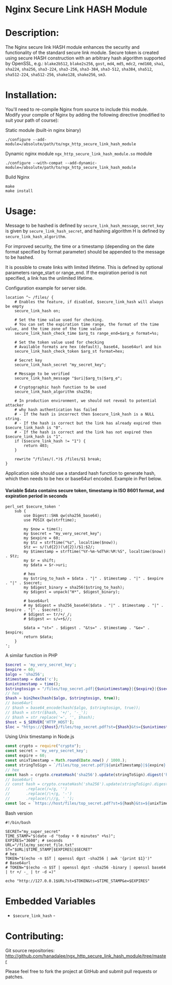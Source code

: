 Nginx Secure Link HASH Module
=============================

Description:
============

The Nginx secure link HASH module enhances the security and functionality of the standard secure link module.
Secure token is created using secure HASH construction with an arbitrary hash algorithm supported by OpenSSL, e.g.:
`blake2b512`, `blake2s256`, `gost`, `md4`, `md5`, `mdc2`, `rmd160`, `sha1`, `sha224`, `sha256`,
`sha3-224`, `sha3-256`, `sha3-384`, `sha3-512`, `sha384`, `sha512`, `sha512-224`, `sha512-256`, `shake128`, `shake256`, `sm3`.

Installation:
=============

You'll need to re-compile Nginx from source to include this module.  
Modify your compile of Nginx by adding the following directive (modified to suit your path of course):

Static module (built-in nginx binary)

    ./configure --add-module=/absolute/path/to/ngx_http_secure_link_hash_module

Dynamic nginx module `ngx_http_secure_link_hash_module.so` module

    ./configure --with-compat --add-dynamic-module=/absolute/path/to/ngx_http_secure_link_hash_module

Build Nginx

    make
    make install

Usage:
======

Message to be hashed is defined by `secure_link_hash_message`, `secret_key` is given by `secure_link_hash_secret`, and hashing algorithm H is defined by `secure_link_hash_algorithm`.

For improved security, the time or a timestamp (depending on the date format specified by format parameter) should be appended to the message to be hashed.

It is possible to create links with limited lifetime. This is defined by optional parameters range_start or range_end. If the expiration period is not specified, a link has the unlimited lifetime.

Configuration example for server side.

```nginx
location ^~ /files/ {
    # Enables the feature, if disabled, $secure_link_hash will always be empty
    secure_link_hash on;

    # Set the time value used for checking.
    # You can set the expiration time range, the format of the time value, and the time zone of the time value
    secure_link_hash_check_time $arg_ts range_end=$arg_e format=%s;

    # Set the token value used for checking
    # Available formats are hex (default), base64, base64url and bin
    secure_link_hash_check_token $arg_st format=hex;

    # Secret key
    secure_link_hash_secret "my_secret_key";

    # Message to be verified
    secure_link_hash_message "$uri|$arg_ts|$arg_e";

    # Cryptographic hash function to be used
    secure_link_hash_algorithm sha256;

    # In production environment, we should not reveal to potential attacker
    # why hash authentication has failed
    # - If the hash is incorrect then $secure_link_hash is a NULL string.
    # - If the hash is correct but the link has already expired then $secure_link_hash is "0".
    # - If the hash is correct and the link has not expired then $secure_link_hash is "1".
    if ($secure_link_hash != "1") {
        return 403;
    }

    rewrite ^/files/(.*)$ /files/$1 break;
}
```

Application side should use a standard hash function to generate hash, which then needs to be hex or base64url encoded. Example in Perl below.

#### Variable $data contains secure token, timestamp in ISO 8601 format, and expiration period in seconds

```nginx
perl_set $secure_token '
    sub {
        use Digest::SHA qw(sha256_base64);
        use POSIX qw(strftime);

        my $now = time();
        my $secret = "my_very_secret_key";
        my $expire = 60;
        my $tz = strftime("%z", localtime($now));
        $tz =~ s/(\d{2})(\d{2})/$1:$2/;
        my $timestamp = strftime("%Y-%m-%dT%H:%M:%S", localtime($now)) . $tz;
        my $r = shift;
        my $data = $r->uri;

        # hex
        my $string_to_hash = $data . "|" . $timestamp . "|" . $expire . "|" . $secret;
        my $digest_binary = sha256($string_to_hash);
        my $digest = unpack("H*", $digest_binary);

        # base64url
        # my $digest = sha256_base64($data . "|" . $timestamp . "|" . $expire . "|" . $secret);
        # $digest =~ tr/+/_/;
        # $digest =~ s/=+$//;

        $data = "st=" . $digest . "&ts=" . $timestamp . "&e=" . $expire;
        return $data;
    }
';
```

A similar function in PHP

```php
$secret = 'my_very_secret_key';
$expire = 60;
$algo = 'sha256';
$timestamp = date('c');
$unixtimestamp = time();
$stringtosign = "/files/top_secret.pdf|{$unixtimestamp}|{$expire}|{$secret}";
// hex
$hash = bin2hex(hash($algo, $stringtosign, true));
// base64url
// $hash = base64_encode(hash($algo, $stringtosign, true));
// $hash = strtr($hash, '+/', '-_');
// $hash = str_replace('=', '', $hash);
$host = $_SERVER['HTTP_HOST'];
$loc = "https://{$host}/files/top_secret.pdf?st={$hash}&ts={$unixtimestamp}&e={$expire}";
```

Using Unix timestamp in Node.js

```javascript
const crypto = require("crypto");
const secret = 'my_very_secret_key';
const expire = 60;
const unixTimestamp = Math.round(Date.now() / 1000.);
const stringToSign = `/files/top_secret.pdf|${unixTimestamp}|${expire}|${secret}`;
// hex
const hash = crypto.createHash('sha256').update(stringToSign).digest('hex')
// base64url
// const hash = crypto.createHash('sha256').update(stringToSign).digest('base64')
//       .replace(/=/g, '')
//       .replace(/\+/g, '-')
//       .replace(/\//g, '_');
const loc = `https://host/files/top_secret.pdf?st=${hash}&ts=${unixTimestamp}&e=${expire}`;
```

Bash version

```shell
#!/bin/bash

SECRET="my_super_secret"
TIME_STAMP="$(date -d "today + 0 minutes" +%s)";
EXPIRES="3600"; # seconds
URL="/file/my_secret_file.txt"
ST="$URL|$TIME_STAMP|$EXPIRES|$SECRET"
# hex
TOKEN="$(echo -n $ST | openssl dgst -sha256 | awk '{print $1}')"
# Base64url
# TOKEN="$(echo -n $ST | openssl dgst -sha256 -binary | openssl base64 | tr +/ -_ | tr -d =)"

echo "http://127.0.0.1$URL?st=$TOKEN&ts=$TIME_STAMP&e=$EXPIRES"
```

Embedded Variables
==================
* `$secure_link_hash` -


Contributing:
=============

Git source repositories: http://github.com/hanadalee/ngx_http_secure_link_hash_module/tree/master

Please feel free to fork the project at GitHub and submit pull requests or patches.
